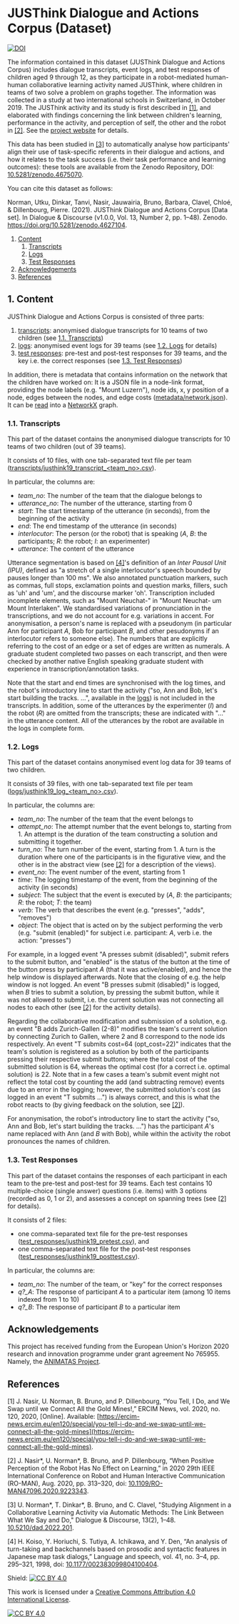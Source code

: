 # JUSThink Dialogue and Actions Corpus (Dataset)

[![DOI](https://zenodo.org/badge/344263661.svg)](https://zenodo.org/badge/latestdoi/344263661)

The information contained in this dataset (JUSThink Dialogue and Actions Corpus) includes dialogue transcripts, event logs, and test responses of children aged 9 through 12, as they participate in a robot-mediated human-human collaborative learning activity named JUSThink, where children in teams of two solve a problem on graphs together. 
The information was collected in a study at two international schools in Switzerland, in October 2019.
The JUSThink activity and its study is first described in [[1]](#references), and elaborated with findings concerning the link between children's learning, performance in the activity, and perception of self, the other and the robot in [[2]](#references).
See the [project website](https://www.epfl.ch/labs/chili/index-html/research/animatas/justhink/) for details.

This data has been studied in [[3]](#references) to automatically analyse how participants' align their use of task-specific referents in their dialogue and actions, and how it relates to the task success (i.e. their task performance and learning outcomes): these tools are available from the Zenodo Repository, DOI: [10.5281/zenodo.4675070](http://doi.org/10.5281/zenodo.4675070).

You can cite this dataset as follows:

Norman, Utku, Dinkar, Tanvi, Nasir, Jauwairia, Bruno, Barbara, Clavel, Chloé, & Dillenbourg, Pierre. (2021). JUSThink Dialogue and Actions Corpus [Data set]. In Dialogue & Discourse (v1.0.0, Vol. 13, Number 2, pp. 1–48). Zenodo. https://doi.org/10.5281/zenodo.4627104.


1. [Content](#code_description)
    1. [Transcripts](#transcript_content)
    2. [Logs](#log_content)
    3. [Test Responses](#test_content)
2. [Acknowledgements](#acknowledgements)
3. [References](#references)


## 1. Content <a name="code_description"></a>

JUSThink Dialogue and Actions Corpus is consisted of three parts:

1. [transcripts](transcripts): anonymised dialogue transcripts for 10 teams of two children (see [1.1. Transcripts](#transcript_content))
2. [logs](logs): anonymised event logs for 39 teams (see [1.2. Logs](#log_content) for details)
3. [test responses](test_responses): pre-test and post-test responses for 39 teams, and the key i.e. the correct responses (see [1.3. Test Responses](#test_content))

In addition, there is metadata that contains information on the network that the children have worked on:
It is a JSON file in a node-link format, providing the node labels (e.g. "Mount Luzern"), node ids, x, y position of a node, edges between the nodes, and edge costs ([metadata/network.json](metadata/network.json)).
It can be [read](https://networkx.org/documentation/stable/reference/readwrite/generated/networkx.readwrite.json_graph.node_link_graph.html) into a [NetworkX](https://networkx.org/) graph.


### 1.1. Transcripts <a name="transcript_content"></a>
This part of the dataset contains the anonymised dialogue transcripts for 10 teams of two children (out of 39 teams).

It consists of 10 files, with one tab-separated text file per team ([transcripts/justhink19_transcript_<team_no\>.csv](transcripts/)).

In particular, the columns are:

* *team_no*: The number of the team that the dialogue belongs to
* *utterance_no*: The number of the utterance, starting from 0
* *start*: The start timestamp of the utterance (in seconds), from the beginning of the activity
* *end*: The end timestamp of the utterance (in seconds)
* *interlocutor*: The person (or the robot) that is speaking (*A*, *B*: the participants; *R*: the robot; *I*: an experimenter)
* *utterance*: The content of the utterance

Utterance segmentation is based on [[4]](#references)'s definition of an *Inter Pausal Unit (IPU)*, defined as "a stretch of a single interlocutor's speech bounded by pauses longer than 100 ms". 
We also annotated punctuation markers, such as commas, full stops, exclamation points and question marks, fillers, such as 'uh' and 'um', and the discourse marker 'oh'.
Transcription included incomplete elements, such as "Mount Neuchat-" in "Mount Neuchat- um Mount Interlaken".
We standardised variations of pronunciation in the transcriptions, and we do not account for e.g. variations in accent.
For anonymisation, a person's name is replaced with a pseudonym (in particular Ann for participant *A*, Bob for participant *B*, and other pesudonyms if an interlocutor refers to someone else).
The numbers that are explicitly referring to the cost of an edge or a set of edges are written as numerals.
A graduate student completed two passes on each transcript, and then were checked by another native English speaking graduate student with experience in transcription/annotation tasks.

Note that the start and end times are synchronised with the log times, and the robot's introductory line to start the activity ("so, Ann and Bob, let's start building the tracks. ...", available in the [logs](#log_content)) is not included in the transcripts. In addition, some of the utterances by the experimenter (*I*) and the robot (*R*) are omitted from the transcripts; these are indicated with "..." in the utterance content. All of the utterances by the robot are available in the logs in complete form.


### 1.2. Logs <a name="log_content"></a>
This part of the dataset contains anonymised event log data for 39 teams of two children.

It consists of 39 files, with one tab-separated text file per team ([logs/justhink19_log_<team_no\>.csv](logs/)).

In particular, the columns are:

* *team_no*: The number of the team that the event belongs to
* *attempt_no*: The attempt number that the event belongs to, starting from 1. An attempt is the duration of the team constructing a solution and submitting it together.
* *turn_no*: The turn number of the event, starting from 1. A turn is the duration where one of the participants is in the figurative view, and the other is in the abstract view (see [[2]](#references) for a description of the views).
* *event_no*: The event number of the event, starting from 1
* *time*: The logging timestamp of the event, from the beginning of the activity (in seconds)
* *subject*: The subject that the event is executed by (*A*, *B*: the participants; *R*: the robot; *T*: the team)
* *verb*: The verb that describes the event (e.g. "presses", "adds", "removes")
* *object*: The object that is acted on by the subject performing the verb (e.g. "submit (enabled)" for subject i.e. participant: *A*, verb i.e. the action: "presses")

For example, in a logged event "A presses submit (disabled)", submit refers to the submit button, and "enabled" is the status of the button at the time of the button press by participant *A* (that it was active/enabled), and hence the help window is displayed afterwards.
Note that the closing of e.g. the help window is not logged.
An event "B presses submit (disabled)" is logged, when *B* tries to submit a solution, by pressing the submit button, while it was not allowed to submit, i.e. the current solution was not connecting all nodes to each other (see [[2]](#references) for the activity details).

Regarding the collaborative modification and submission of a solution, e.g. an event "B adds Zurich-Gallen (2-8)" modifies the team's current solution by connecting Zurich to Gallen, where 2 and 8 correspond to the node ids respectively.
An event "T submits	cost=64 (opt_cost=22)" indicates that the team's solution is registered as a solution by both of the participants pressing their respective submit buttons; where the total cost of the submitted solution is 64, whereas the optimal cost (for a correct i.e. optimal solution) is 22.
Note that in a few cases a team's submit event might not reflect the total cost by counting the add (and subtracting remove) events due to an error in the logging; however, the submitted solution's cost (as logged in an event "T submits ...") is always correct, and this is what the robot reacts to (by giving feedback on the solution, see [[2]](#references)).

For anonymisation, the robot's introductory line to start the activity ("so, Ann and Bob, let's start building the tracks. ...") has the participant *A*'s name replaced with Ann (and *B* with Bob), while within the activity the robot pronounces the names of children.


### 1.3. Test Responses <a name="test_content"></a>
This part of the dataset contains the responses of each participant in each team to the pre-test and post-test for 39 teams.
Each test contains 10 multiple-choice (single answer) questions (i.e. items) with 3 options (recorded as 0, 1 or 2), and assesses a concept on spanning trees (see [[2]](#references) for details).

It consists of 2 files:

* one comma-separated text file for the pre-test responses ([test_responses/justhink19_pretest.csv](test_responses/justhink19_pretest.csv)), and
* one comma-separated text file for the post-test responses ([test_responses/justhink19_posttest.csv](test_responses/justhink19_posttest.csv)).

In particular, the columns are:

* *team_no*: The number of the team, or "key" for the correct responses
* *q?\_A*: The response of participant *A* to a particular item (among 10 items indexed from 1 to 10)
* *q?\_B*: The response of participant *B* to a particular item


## Acknowledgements
 This project has received funding from the European Union's Horizon 2020 research and innovation programme under grant agreement No 765955. Namely, the [ANIMATAS Project](https://www.animatas.eu/).


## References <a name="references"></a>
[1] J. Nasir, U. Norman, B. Bruno, and P. Dillenbourg, “You Tell, I Do, and We Swap until we Connect All the Gold Mines!,” ERCIM News, vol. 2020, no. 120, 2020, [Online]. Available: [https://ercim-news.ercim.eu/en120/special/you-tell-i-do-and-we-swap-until-we-connect-all-the-gold-mines](https://ercim-news.ercim.eu/en120/special/you-tell-i-do-and-we-swap-until-we-connect-all-the-gold-mines).

[2] J. Nasir\*, U. Norman\*, B. Bruno, and P. Dillenbourg, “When Positive Perception of the Robot Has No Effect on Learning,” in 2020 29th IEEE International Conference on Robot and Human Interactive Communication (RO-MAN), Aug. 2020, pp. 313–320, doi: [10.1109/RO-MAN47096.2020.9223343](https://doi.org/10.1109/RO-MAN47096.2020.9223343).

[3] U. Norman\*, T. Dinkar\*, B. Bruno, and C. Clavel, "Studying Alignment in a Collaborative Learning Activity via Automatic Methods: The Link Between What We Say and Do," Dialogue & Discourse, 13(2), 1–48. [10.5210/dad.2022.201](https://doi.org/10.5210/dad.2022.201).

[4] H. Koiso, Y. Horiuchi, S. Tutiya, A. Ichikawa, and Y. Den, “An analysis of turn-taking and backchannels based on prosodic and syntactic features in Japanese map task dialogs,” Language and speech, vol. 41, no. 3–4, pp. 295–321, 1998, doi: [10.1177/002383099804100404](https://doi.org/10.1177/002383099804100404).



Shield: [![CC BY 4.0][cc-by-shield]][cc-by]

This work is licensed under a [Creative Commons Attribution 4.0 International License][cc-by].

[![CC BY 4.0][cc-by-image]][cc-by]

[cc-by]: http://creativecommons.org/licenses/by/4.0/
[cc-by-image]: https://i.creativecommons.org/l/by/4.0/88x31.png
[cc-by-shield]: https://img.shields.io/badge/License-CC%20BY%204.0-lightgrey.svg
